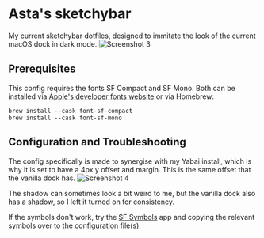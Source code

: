 # Asta's sketchybar
My current sketchybar dotfiles, designed to immitate the look of the current macOS dock in dark mode.
![Screenshot 3](https://github.com/user-attachments/assets/1ce7ccf6-5cbe-49e3-9aae-859891a87159)

## Prerequisites 
This config requires the fonts SF Compact and SF Mono. Both can be installed via [Apple's developer fonts website](https://developer.apple.com/fonts/) or via Homebrew:
```
brew install --cask font-sf-compact
brew install --cask font-sf-mono
```
## Configuration and Troubleshooting
The config specifically is made to synergise with my Yabai install, which is why it is set to have a 4px y offset and margin. This is the same offset that the vanilla dock has.
![Screenshot 4](https://github.com/user-attachments/assets/6205d8aa-0fdf-49ed-b288-3ab823328128)

The shadow can sometimes look a bit weird to me, but the vanilla dock also has a shadow, so I left it turned on for consistency. 

If the symbols don't work, try the [SF Symbols](https://developer.apple.com/sf-symbols/) app and copying the relevant symbols over to the configuration file(s).
